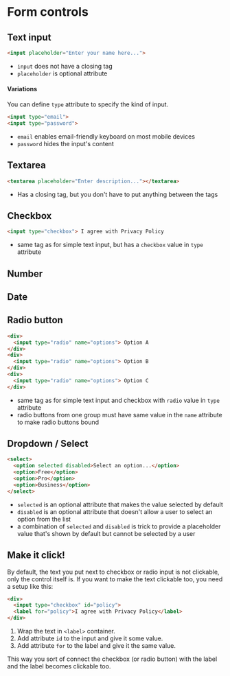 # Form controls

## Text input

```html
<input placeholder="Enter your name here...">
```

- `input` does not have a closing tag
- `placeholder` is optional attribute

#### Variations

You can define `type` attribute to specify the kind of input.

```html
<input type="email">
<input type="password">
```

- `email` enables email-friendly keyboard on most mobile devices
- `password` hides the input's content

## Textarea
```html
<textarea placeholder="Enter description..."></textarea>
```

- Has a closing tag, but you don't have to put anything between the tags

## Checkbox
```html
<input type="checkbox"> I agree with Privacy Policy
```

- same tag as for simple text input, but has a `checkbox` value in `type` attribute

## Number

## Date

## Radio button
```html
<div>
  <input type="radio" name="options"> Option A
</div>
<div>
  <input type="radio" name="options"> Option B
</div>
<div>
  <input type="radio" name="options"> Option C
</div>
```

- same tag as for simple text input and checkbox with `radio` value in `type` attribute
- radio buttons from one group must have same value in the `name` attribute to make radio buttons bound

## Dropdown / Select
```html
<select>
  <option selected disabled>Select an option...</option>
  <option>Free</option>
  <option>Pro</option>
  <option>Business</option>
</select>
```

- `selected` is an optional attribute that makes the value selected by default
- `disabled` is an optional attribute that doesn't allow a user to select an option from the list
- a combination of `selected` and `disabled` is trick to provide a placeholder value that's shown by default but cannot be selected by a user


## Make it click!

By default, the text you put next to checkbox or radio input is not clickable, only the control itself is. If you want to make the text clickable too, you need a setup like this:

```html
<div>
  <input type="checkbox" id="policy">
  <label for="policy">I agree with Privacy Policy</label>
</div>
```

1. Wrap the text in `<label>` container.
2. Add attribute `id` to the input and give it some value.
3. Add attribute `for` to the label and give it the same value.

This way you sort of connect the checkbox (or radio button) with the label and the label becomes clickable too.